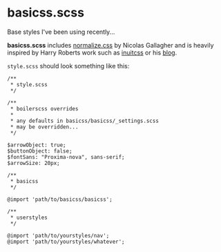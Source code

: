# basicss.scss

Base styles I've been using recently...

**basicss.scss** includes [normalize.css](http://github.com/necolas/normalize.css) by Nicolas Gallagher and is heavily inspired by Harry Roberts work such as [inuitcss](http://inuitcss.com/) or his [blog](http://csswizardry.com).

`style.scss` should look something like this:

    /**
     * style.scss
     */

    /**
     * boilerscss overrides
     * 
     * any defaults in basicss/basicss/_settings.scss
     * may be overridden...
     */

    $arrowObject: true;
    $buttonObject: false;
    $fontSans: "Proxima-nova", sans-serif;
    $arrowSize: 20px;

    /**
     * basicss
     */

    @import 'path/to/basicss/basicss';

    /**
     * userstyles
     */

    @import 'path/to/yourstyles/nav';
    @import 'path/to/yourstyles/whatever';

